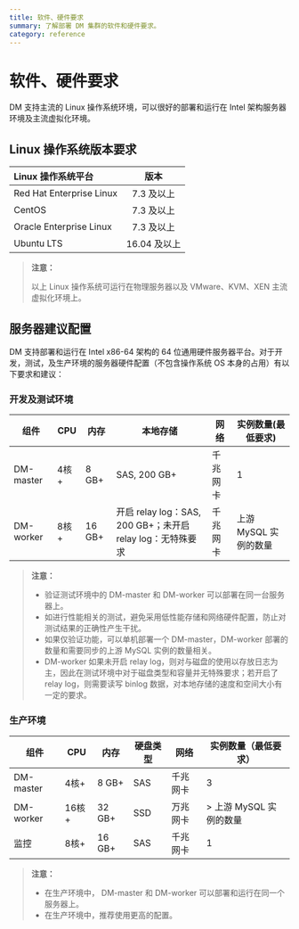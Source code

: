 ```yaml
---
title: 软件、硬件要求
summary: 了解部署 DM 集群的软件和硬件要求。
category: reference
---
```


# 软件、硬件要求

DM 支持主流的 Linux 操作系统环境，可以很好的部署和运行在 Intel 架构服务器环境及主流虚拟化环境。

## Linux 操作系统版本要求

| Linux 操作系统平台       | 版本         |
| :----------------------- | :----------: |
| Red Hat Enterprise Linux | 7.3 及以上   |
| CentOS                   | 7.3 及以上   |
| Oracle Enterprise Linux  | 7.3 及以上   |
| Ubuntu LTS               | 16.04 及以上 |

> **注意：**
>
> 以上 Linux 操作系统可运行在物理服务器以及 VMware、KVM、XEN 主流虚拟化环境上。

## 服务器建议配置

DM 支持部署和运行在 Intel x86-64 架构的 64 位通用硬件服务器平台。对于开发，测试，及生产环境的服务器硬件配置（不包含操作系统 OS 本身的占用）有以下要求和建议：

### 开发及测试环境

| **组件** | **CPU** | **内存** | **本地存储** | **网络** | **实例数量(最低要求)** |
| --- | --- | --- | --- | --- | --- |
| DM-master | 4核+ | 8 GB+ | SAS, 200 GB+ | 千兆网卡 | 1 |
| DM-worker | 8核+ | 16 GB+ | 开启 relay log：SAS, 200 GB+；未开启 relay log：无特殊要求 | 千兆网卡 | 上游 MySQL 实例的数量 |

> **注意：**
>
> - 验证测试环境中的 DM-master 和 DM-worker 可以部署在同一台服务器上。
> - 如进行性能相关的测试，避免采用低性能存储和网络硬件配置，防止对测试结果的正确性产生干扰。
> - 如果仅验证功能，可以单机部署一个 DM-master，DM-worker 部署的数量和需要同步的上游 MySQL 实例的数量相关。
> - DM-worker 如果未开启 relay log，则对与磁盘的使用以存放日志为主，因此在测试环境中对于磁盘类型和容量并无特殊要求；若开启了 relay log，则需要读写 binlog 数据，对本地存储的速度和空间大小有一定的要求。

### 生产环境

| **组件** | **CPU** | **内存** | **硬盘类型** | **网络** | **实例数量（最低要求）** |
| --- | --- | --- | --- | --- | --- |
| DM-master | 4核+ | 8 GB+ | SAS | 千兆网卡 | 3 |
| DM-worker | 16核+ | 32 GB+ | SSD | 万兆网卡 | > 上游 MySQL 实例的数量 |
| 监控 | 8核+ | 16 GB+ | SAS | 千兆网卡 | 1 |

> **注意：**
>
> - 在生产环境中， DM-master 和 DM-worker 可以部署和运行在同一个服务器上。
> - 在生产环境中，推荐使用更高的配置。
